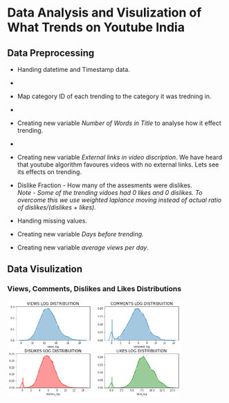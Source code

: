 # Data Analysis and Visulization of What Trends on Youtube India

## Data Preprocessing  
* Handing datetime and Timestamp data.  
*
* Map category ID of each trending to the category it was tredning in.  
*
* Creating new variable *Number of Words in Title* to analyse how it effect trending.  
*
* Creating new variable *External links in video discription*. We have heard that youtube algorithm favoures videos with no external links. Lets see its effects on trending.  
  
* Dislike Fraction - How many of the assesments were dislikes.  
*Note - Some of the trending vidoes had 0 likes and 0 dislikes. To overcome this we use weighted laplance moving instead of actual ratio of dislikes/(dislikes +           likes).*  
  
* Handing missing values.  
  
* Creating new variable *Days before trending*.  
  
* Creating new variable *average views per day*.  
  
  
## Data Visulization  
### Views, Comments, Dislikes and Likes Distributions  
<img src="imgs/firstvisual.png" width="400px">  

